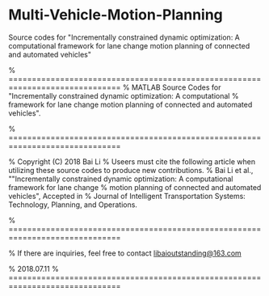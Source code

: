# Multi-Vehicle-Motion-Planning
Source codes for "Incrementally constrained dynamic optimization: A computational framework for lane change motion planning of connected and automated vehicles"

% ==============================================================================
% MATLAB Source Codes for "Incrementally constrained dynamic optimization: A computational
% framework for lane change motion planning of connected and automated vehicles".

% ==============================================================================

%   Copyright (C) 2018 Bai Li
%   Useers must cite the following article when utilizing these source codes to produce new contributions.
%   Bai Li et al., ""Incrementally constrained dynamic optimization: A computational framework for lane change
%   motion planning of connected and automated vehicles",  Accepted in
%   Journal of Intelligent Transportation Systems: Technology, Planning, and Operations.

% ==============================================================================

% If there are inquiries, feel free to contact libaioutstanding@163.com

% 2018.07.11
% ==============================================================================
